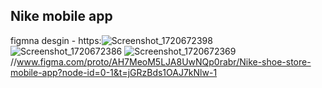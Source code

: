 ## Nike mobile app

figmna desgin - https:![Screenshot_1720672398](https://github.com/warnadeshan50/nike-mobile-app/assets/117518048/5c0e35aa-d80c-442e-a22b-539abe66ac22)
![Screenshot_1720672386](https://github.com/warnadeshan50/nike-mobile-app/assets/117518048/bec347bc-d300-4f09-a027-ace674737290)
![Screenshot_1720672369](https://github.com/warnadeshan50/nike-mobile-app/assets/117518048/982d2e2d-a7bb-4b06-b18d-20dd6a053a71)
//www.figma.com/proto/AH7MeoM5LJA8UwNQp0rabr/Nike-shoe-store-mobile-app?node-id=0-1&t=jGRzBds1OAJ7kNlw-1
